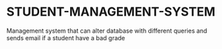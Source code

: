 # STUDENT-MANAGEMENT-SYSTEM
Management system that can alter database with different queries and sends email if a student have a bad grade
